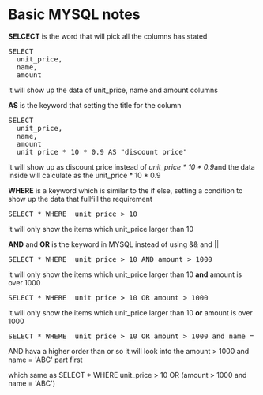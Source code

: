 # Basic MYSQL notes

<b>SELCECT</b> is the word that will pick all the columns has stated
<pre>
SELECT
  unit_price,
  name,
  amount
</pre>
<p>it will show up the data of unit_price, name and amount columns</p>

<b>AS</b> is the keyword that setting the title for the column
<pre>
SELECT
  unit_price,
  name,
  amount
  unit_price * 10 * 0.9 AS "discount price"
</pre>
<p>it will show up as discount price instead of <i> unit_price * 10 * 0.9</i>and the data inside will calculate as the unit_price * 10 * 0.9</p>

<b>WHERE</b> is a keyword which is similar to the if else, setting a condition to show up the data that fullfill the requirement
<pre>
SELECT * WHERE  unit_price > 10
</pre>
<p>it will only show the items which unit_price larger than 10</p>

<b>AND</b> and <b>OR</b> is the keyword in MYSQL instead of using && and ||
<pre>
SELECT * WHERE  unit_price > 10 AND amount > 1000
</pre>
<p>it will only show the items which unit_price larger than 10 <strong>and</strong> amount is over 1000</p>

<pre>
SELECT * WHERE  unit_price > 10 OR amount > 1000
</pre>
<p>it will only show the items which unit_price larger than 10 <strong>or</strong> amount is over 1000</p>

<pre>
SELECT * WHERE  unit_price > 10 OR amount > 1000 and name = 'ABC'
</pre>
<p>AND hava a higher order than or so it will look into the amount > 1000 and name = 'ABC' part first</p>
<p>which same as 
SELECT * WHERE  unit_price > 10 OR (amount > 1000 and name = 'ABC')</p>


